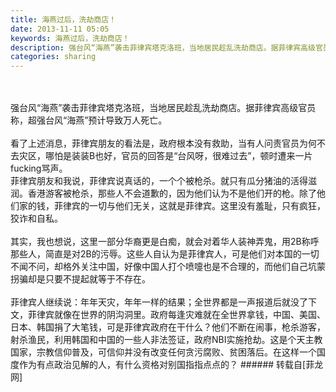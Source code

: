 ```yaml
---
title: 海燕过后，洗劫商店！
date: 2013-11-11 05:05
keywords: 海燕过后，洗劫商店！
description: 强台风“海燕”袭击菲律宾塔克洛班，当地居民趁乱洗劫商店。据菲律宾高级官员称，超强台风“海燕”预计导致万人死亡。看了上述消息，菲律宾朋友的看法是，政府根本没有救助，当有人问责官员为何不去灾区，哪怕是装装B也好，官员的回答是“台风呀，很难过去”，顿时遭来一片fucking骂声。菲律宾朋友和我说，菲律宾说真话的，一个个被枪杀。就只有瓜分猪油的活得滋润。香港游客被枪杀，那些人不会道歉的，因为他们认为不是他们开的枪。除了他们家的钱，菲律宾的一切与他们无关，这就是菲律宾。这里没有羞耻，只有疯狂，狡诈和自私。其实，我也想说，这里一部分华裔更是白痴，就会对着华人装神弄鬼，用2B称呼那些人，简直是对2B的污辱。这些人自认为是菲律宾人，可是他们对本国的一切不闻不问，却格外关注中国，好像中国人打个喷嚏也是不合理的，而他们自己坑蒙拐骗却是只要不提起就等于不存在。菲律宾人继续说：年年天灾，年年一样的结果；全世界都是一声报道后就没了下文，菲律宾就像在世界的阴沟洞里。政府每逢灾难就在全世界拿钱，中国、美国、日本、韩国捐了大笔钱，可是菲律宾政府在干什么？他们不断在闹事，枪杀游客，射杀渔民，利用韩国和中国的一些人非法签证，政府NBI实施抢劫。这是个天主教国家，宗教信仰普及，可信仰并没有改变任何贪污腐败、贫困落后。在这样一个国度作为有点政治见解的人，有什么资格对别国指指点点的？
categories: sharing
---
```

<td class="t_f" id="postmessage_74860">

<br/>
<br/>
强台风“海燕”袭击菲律宾塔克洛班，当地居民趁乱洗劫商店。据菲律宾高级官员称，超强台风“海燕”预计导致万人死亡。<br/>
<br/>
看了上述消息，菲律宾朋友的看法是，政府根本没有救助，当有人问责官员为何不去灾区，哪怕是装装B也好，官员的回答是“台风呀，很难过去”，顿时遭来一片fucking骂声。<br/>
菲律宾朋友和我说，菲律宾说真话的，一个个被枪杀。就只有瓜分猪油的活得滋润。香港游客被枪杀，那些人不会道歉的，因为他们认为不是他们开的枪。除了他们家的钱，菲律宾的一切与他们无关，这就是菲律宾。这里没有羞耻，只有疯狂，狡诈和自私。<br/>
<br/>
其实，我也想说，这里一部分华裔更是白痴，就会对着华人装神弄鬼，用2B称呼那些人，简直是对2B的污辱。这些人自认为是菲律宾人，可是他们对本国的一切不闻不问，却格外关注中国，好像中国人打个喷嚏也是不合理的，而他们自己坑蒙拐骗却是只要不提起就等于不存在。<br/>
<br/>
菲律宾人继续说：年年天灾，年年一样的结果；全世界都是一声报道后就没了下文，菲律宾就像在世界的阴沟洞里。政府每逢灾难就在全世界拿钱，中国、美国、日本、韩国捐了大笔钱，可是菲律宾政府在干什么？他们不断在闹事，枪杀游客，射杀渔民，利用韩国和中国的一些人非法签证，政府NBI实施抢劫。这是个天主教国家，宗教信仰普及，可信仰并没有改变任何贪污腐败、贫困落后。在这样一个国度作为有点政治见解的人，有什么资格对别国指指点点的？</td>
###### 转载自[菲龙网]